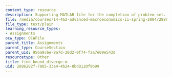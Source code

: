 ```yaml
---
content_type: resource
description: Supporting MATLAB file for the completion of problem set.
file: /media/courses/14-462-advanced-macroeconomics-ii-spring-2004/2886282f788533a44b248bd8120f9b99_find_bound_diverge.m
file_type: text/plain
learning_resource_types:
- Assignments
ocw_type: OCWFile
parent_title: Assignments
parent_type: CourseSection
parent_uid: 956a9c6e-8a7d-20d2-0f74-faa7e09e543d
resourcetype: Other
title: find_bound_diverge.m
uid: 2886282f-7885-33a4-4b24-8bd8120f9b99
---
```

